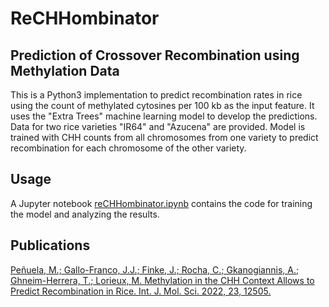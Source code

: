 # ReCHHombinator
## Prediction of Crossover Recombination using Methylation Data

This is a Python3 implementation to predict recombination rates in rice using the count of methylated cytosines per 100 kb as the input feature. It uses the "Extra Trees" machine learning model to develop the predictions. Data for two rice varieties "IR64" and "Azucena" are provided. Model is trained with CHH counts from all chromosomes from one variety to predict recombination for each chromosome of the other variety. 

## Usage

A Jupyter notebook [reCHHombinator.ipynb](reCHHombinator.ipynb) contains the code for training the model and analyzing the results.

## Publications

[Peñuela, M.; Gallo-Franco, J.J.; Finke, J.; Rocha, C.; Gkanogiannis, A.; Ghneim-Herrera, T.; Lorieux, M. Methylation in the CHH Context Allows to Predict Recombination in Rice. Int. J. Mol. Sci. 2022, 23, 12505.](https://www.mdpi.com/1422-0067/23/20/12505)





